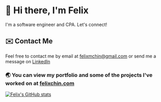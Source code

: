 # 👋 Hi there, I'm Felix

I'm a software engineer and CPA. Let's connect!

## ✉️ Contact Me

Feel free to contact me by email at felixmchin@gmail.com or send me a message on [LinkedIn](https://www.linkedin.com/in/felixchin/)

### 🌏 You can view my portfolio and some of the projects I've worked on at [felixchin.com](https://www.felixchin.com)

[![Felix's GitHub stats](https://github-readme-stats.vercel.app/api?username=felix-chin&show_icons=true&line_height=27&count_private=true&include_all_commits=true&title_color=c5c9cf&text_color=faf2dd&icon_color=ffffff&bg_color=23476d)](https://www.felixchin.com) 

<!--
**felix-chin/felix-chin** is a ✨ _special_ ✨ repository because its `README.md` (this file) appears on your GitHub profile.

Here are some ideas to get you started:

- 🔭 I’m currently working on ...
- 🌱 I’m currently learning ...
- 👯 I’m looking to collaborate on ...
- 🤔 I’m looking for help with ...
- 💬 Ask me about ...
- 📫 How to reach me: ...
- 😄 Pronouns: ...
- ⚡ Fun fact: ...
-->
